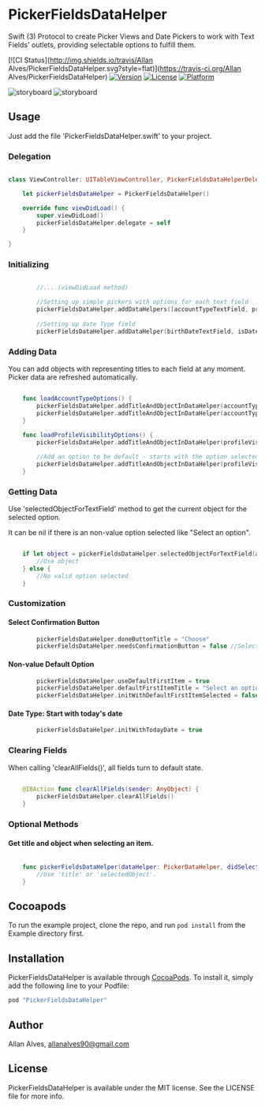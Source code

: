 # PickerFieldsDataHelper

Swift (3) Protocol to create Picker Views and Date Pickers to work with Text Fields' outlets, providing selectable options to fulfill them.


[![CI Status](http://img.shields.io/travis/Allan Alves/PickerFieldsDataHelper.svg?style=flat)](https://travis-ci.org/Allan Alves/PickerFieldsDataHelper)
[![Version](https://img.shields.io/cocoapods/v/PickerFieldsDataHelper.svg?style=flat)](http://cocoapods.org/pods/PickerFieldsDataHelper)
[![License](https://img.shields.io/cocoapods/l/PickerFieldsDataHelper.svg?style=flat)](http://cocoapods.org/pods/PickerFieldsDataHelper)
[![Platform](https://img.shields.io/cocoapods/p/PickerFieldsDataHelper.svg?style=flat)](http://cocoapods.org/pods/PickerFieldsDataHelper)

![storyboard](https://github.com/allanalves/PickerFieldsDataHelper/blob/master/Images/normal-picker.png?raw=true)
![storyboard](https://github.com/allanalves/PickerFieldsDataHelper/blob/master/Images/date-picker.png?raw=true)

## Usage

Just add the file 'PickerFieldsDataHelper.swift' to your project.

### Delegation

```swift

class ViewController: UITableViewController, PickerFieldsDataHelperDelegate {

    let pickerFieldsDataHelper = PickerFieldsDataHelper()

    override func viewDidLoad() {
        super.viewDidLoad()
        pickerFieldsDataHelper.delegate = self
    }

}

```

### Initializing

```swift

		//... (viewDidLoad method)

        //Setting up simple pickers with options for each text field
        pickerFieldsDataHelper.addDataHelpers([accountTypeTextField, profileVisibilityTextField], isDateType: false)
        
        //Setting up date Type field
        pickerFieldsDataHelper.addDataHelper(birthDateTextField, isDateType: true)

```

### Adding Data

You can add objects with representing titles to each field at any moment. Picker data are refreshed automatically.

```swift

    func loadAccountTypeOptions() {
        pickerFieldsDataHelper.addTitleAndObjectInDataHelper(accountTypeTextField, title: "Normal User", object: 0)
        pickerFieldsDataHelper.addTitleAndObjectInDataHelper(accountTypeTextField, title: "Admin", object: 1)
    }
    
    func loadProfileVisibilityOptions() {
        pickerFieldsDataHelper.addTitleAndObjectInDataHelper(profileVisibilityTextField, title: "Private", object: "PRI")

        //Add an option to be default - starts with the option selected.
        pickerFieldsDataHelper.addTitleAndObjectInDataHelper(profileVisibilityTextField, title: "Public", object: "PUB", isDefault: true)
    }

```

### Getting Data

Use 'selectedObjectForTextField' method to get the current object for the selected option.

It can be nil if there is an non-value option selected like "Select an option".

```swift

    if let object = pickerFieldsDataHelper.selectedObjectForTextField(accountTypeTextField) {
    	//Use object
	} else {
		//No valid option selected
	}

```

### Customization

#### Select Confirmation Button

```swift
        pickerFieldsDataHelper.doneButtonTitle = "Choose"
        pickerFieldsDataHelper.needsConfirmationButton = false //Selects without tapping the button
```

#### Non-value Default Option

```swift
        pickerFieldsDataHelper.useDefaultFirstItem = true
        pickerFieldsDataHelper.defaultFirstItemTitle = "Select an option"
        pickerFieldsDataHelper.initWithDefaultFirstItemSelected = false //Start fields with "Select an option" text
```

#### Date Type: Start with today's date

```swift
		pickerFieldsDataHelper.initWithTodayDate = true
```

### Clearing Fields

When calling 'clearAllFields()', all fields turn to default state. 

```swift
        
    @IBAction func clearAllFields(sender: AnyObject) {
        pickerFieldsDataHelper.clearAllFields()
    }

```

### Optional Methods

#### Get title and object when selecting an item.

```swift
        
    func pickerFieldsDataHelper(dataHelper: PickerDataHelper, didSelectObject selectedObject: AnyObject?, withTitle title: String?) {
        //Use 'title' or 'selectedObject'.
    }
```

## Cocoapods

To run the example project, clone the repo, and run `pod install` from the Example directory first.

## Installation

PickerFieldsDataHelper is available through [CocoaPods](http://cocoapods.org). To install
it, simply add the following line to your Podfile:

```ruby
pod "PickerFieldsDataHelper"
```

## Author

Allan Alves, allanalves90@gmail.com

## License

PickerFieldsDataHelper is available under the MIT license. See the LICENSE file for more info.
